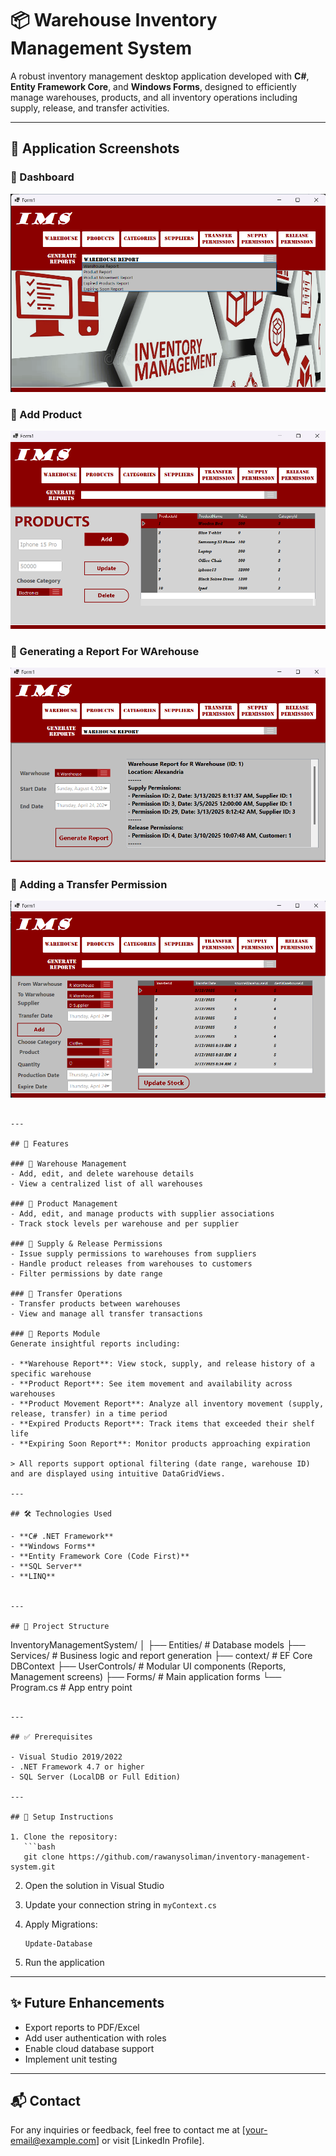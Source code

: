 # 📦 Warehouse Inventory Management System

A robust inventory management desktop application developed with **C#**, **Entity Framework Core**, and **Windows Forms**, designed to efficiently manage warehouses, products, and all inventory operations including supply, release, and transfer activities.

---

## 💽 Application Screenshots
### 📸 Dashboard 
![Dashboard](Screenshots/dashboard.png)
### 📸 Add Product 
![Add Product](Screenshots/add_product.png)
### 📸 Generating a Report For WArehouse 
![Warehouse Report](Screenshots/warehouse_report.png)
### 📸 Adding a Transfer Permission 
![Trsnsfer Permission](Screenshots/Trsnsfer_Permission.png)

```

---

## 🚀 Features

### 🔹 Warehouse Management
- Add, edit, and delete warehouse details
- View a centralized list of all warehouses

### 🔹 Product Management
- Add, edit, and manage products with supplier associations
- Track stock levels per warehouse and per supplier

### 🔹 Supply & Release Permissions
- Issue supply permissions to warehouses from suppliers
- Handle product releases from warehouses to customers
- Filter permissions by date range

### 🔹 Transfer Operations
- Transfer products between warehouses
- View and manage all transfer transactions

### 🔹 Reports Module
Generate insightful reports including:

- **Warehouse Report**: View stock, supply, and release history of a specific warehouse
- **Product Report**: See item movement and availability across warehouses
- **Product Movement Report**: Analyze all inventory movement (supply, release, transfer) in a time period
- **Expired Products Report**: Track items that exceeded their shelf life
- **Expiring Soon Report**: Monitor products approaching expiration

> All reports support optional filtering (date range, warehouse ID) and are displayed using intuitive DataGridViews.

---

## 🛠️ Technologies Used

- **C# .NET Framework**
- **Windows Forms**
- **Entity Framework Core (Code First)**
- **SQL Server**
- **LINQ**


---

## 📁 Project Structure

```
InventoryManagementSystem/
│
├── Entities/               # Database models
├── Services/               # Business logic and report generation
├── context/                # EF Core DBContext
├── UserControls/           # Modular UI components (Reports, Management screens)
├── Forms/                  # Main application forms
└── Program.cs              # App entry point
```

---

## ✅ Prerequisites

- Visual Studio 2019/2022
- .NET Framework 4.7 or higher
- SQL Server (LocalDB or Full Edition)

---

## 🔧 Setup Instructions

1. Clone the repository:
   ```bash
   git clone https://github.com/rawanysoliman/inventory-management-system.git
   ```

2. Open the solution in Visual Studio

3. Update your connection string in `myContext.cs`

4. Apply Migrations:
   ```
   Update-Database
   ```

5. Run the application

---

## ✨ Future Enhancements

- Export reports to PDF/Excel
- Add user authentication with roles
- Enable cloud database support
- Implement unit testing

---

## 📬 Contact

For any inquiries or feedback, feel free to contact me at [your-email@example.com] or visit [LinkedIn Profile].

